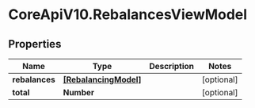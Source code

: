 # CoreApiV10.RebalancesViewModel

## Properties
Name | Type | Description | Notes
------------ | ------------- | ------------- | -------------
**rebalances** | [**[RebalancingModel]**](RebalancingModel.md) |  | [optional] 
**total** | **Number** |  | [optional] 


